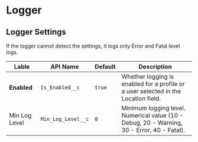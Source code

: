 # Logger


## Logger Settings

If the logger cannot detect the settings, it logs only Error and Fatal level logs.

| Lable | API Name | Default | Description |
| ---- | ---- | ---- | ---- |
| **Enabled** | `Is_Enabled__c` | `true` | Whether logging is enabled for a profile or a user selected in the Location field. |
| Min Log Level | `Min_Log_Level__c` | `0` | Minimum logging level. Numerical value (10 - Debug, 20 - Warning, 30 - Error, 40 - Fatal). |

